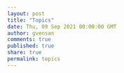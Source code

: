 ```yaml
---
layout: post
title: "Topics"
date: Thu, 09 Sep 2021 00:00:00 GMT
author: gvensan
comments: true
published: true
share: true
permalink: topics
---
```

